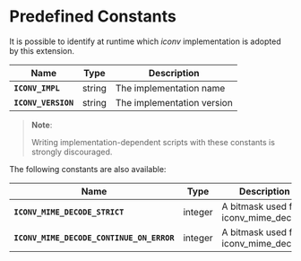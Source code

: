 Predefined Constants
====================

It is possible to identify at runtime which *iconv* implementation is
adopted by this extension.

| Name                | Type                             | Description                |
|---------------------|----------------------------------|----------------------------|
| **`ICONV_IMPL`**    | <span class="type">string</span> | The implementation name    |
| **`ICONV_VERSION`** | <span class="type">string</span> | The implementation version |

> **Note**:
>
> Writing implementation-dependent scripts with these constants is
> strongly discouraged.

The following constants are also available:

| Name                                      | Type                              | Description                                                          |
|-------------------------------------------|-----------------------------------|----------------------------------------------------------------------|
| **`ICONV_MIME_DECODE_STRICT`**            | <span class="type">integer</span> | A bitmask used for <span class="function">iconv\_mime\_decode</span> |
| **`ICONV_MIME_DECODE_CONTINUE_ON_ERROR`** | <span class="type">integer</span> | A bitmask used for <span class="function">iconv\_mime\_decode</span> |
